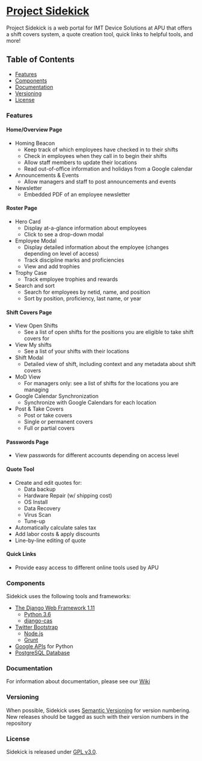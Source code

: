 # [Project Sidekick](https://sidekick.apu.edu)
Project Sidekick is a web portal for IMT Device Solutions at APU that offers a shift covers system, a quote creation tool, quick links to helpful tools, and more!

## Table of Contents

* [Features](#features)
* [Components](#components)
* [Documentation](#documentation)
* [Versioning](#versioning)
* [License](#license)

### Features
#### Home/Overview Page
* Homing Beacon
  * Keep track of which employees have checked in to their shifts
  * Check in employees when they call in to begin their shifts
  * Allow staff members to update their locations
  * Read out-of-office information and holidays from a Google calendar
* Announcements & Events
  * Allow managers and staff to post announcements and events
* Newsletter
  * Embedded PDF of an employee newsletter

#### Roster Page
* Hero Card
  * Display at-a-glance information about employees
  * Click to see a drop-down modal
* Employee Modal
  * Display detailed information about the employee (changes depending on level of access)
  * Track discipline marks and proficiencies
  * View and add trophies
* Trophy Case
  * Track employee trophies and rewards
* Search and sort
  * Search for employees by netid, name, and position
  * Sort by position, proficiency, last name, or year

#### Shift Covers Page
* View Open Shifts
  * See a list of open shifts for the positions you are eligible to take shift covers for
* View My shifts
  * See a list of your shifts with their locations
* Shift Modal
  * Detailed view of shift, including context and any metadata about shift covers
* MoD View
  * For managers only: see a list of shifts for the locations you are managing
* Google Calendar Synchronization
  * Synchronize with Google Calendars for each location
* Post & Take Covers
  * Post or take covers
  * Single or permanent covers
  * Full or partial covers

#### Passwords Page
* View passwords for different accounts depending on access level

#### Quote Tool
* Create and edit quotes for:
  * Data backup
  * Hardware Repair (w/ shipping cost)
  * OS Install
  * Data Recovery
  * Virus Scan
  * Tune-up
* Automatically calculate sales tax
* Add labor costs & apply discounts
* Line-by-line editing of quote

#### Quick Links
* Provide easy access to different online tools used by APU


### Components
Sidekick uses the following tools and frameworks:
* [The Django Web Framework 1.11](https://www.djangoproject.com/)
  * [Python 3.6](https://docs.python.org/3/)
  * [django-cas](https://github.com/kstateome/django-cas)
* [Twitter Bootstrap](http://getbootstrap.com/)
  * [Node.js](https://nodejs.org/)
  * [Grunt](https://gruntjs.com/)
* [Google APIs](https://developers.google.com/google-apps/calendar/) for Python
* [PostgreSQL Database](https://www.postgresql.org/about/)

### Documentation
For information about documentation, please see our [Wiki](https://github.com/azusapacificuniversity/sidekick/wiki)

### Versioning
When possible, Sidekick uses [Semantic Versioning](http://semver.org) for version numbering. 
New releases should be tagged as such with their version numbers in the repository

### License
Sidekick is released under [GPL v3.0](https://github.com/azusapacificuniversity/sidekick/blob/master/LICENSE).
